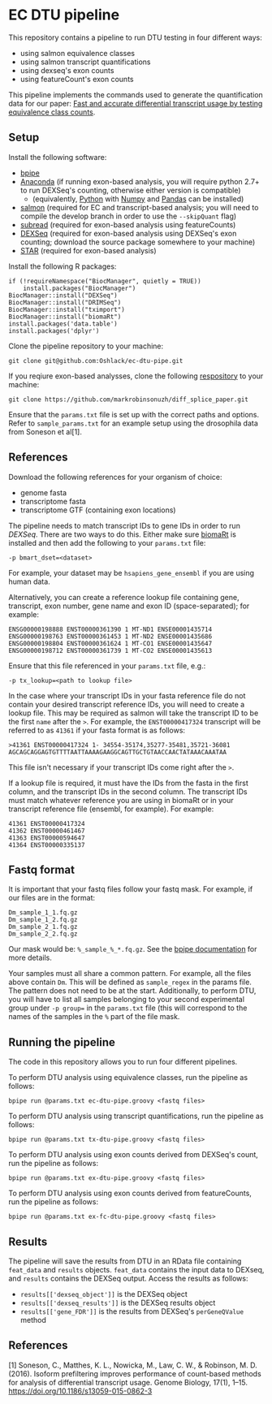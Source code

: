 EC DTU pipeline
===============

This repository contains a pipeline to run DTU testing in four different ways:

* using salmon equivalence classes
* using salmon transcript quantifications
* using dexseq's exon counts
* using featureCount's exon counts

This pipeline implements the commands used to generate the quantification data for our paper: [Fast and accurate differential transcript usage by testing equivalence class counts](https://doi.org/10.1101/501106).

Setup
-----

Install the following software:

* [bpipe](https://github.com/ssadedin/bpipe/releases)
* [Anaconda](https://www.anaconda.com/distribution/#download-section) (if running exon-based analysis, you will require python 2.7+ to run DEXSeq's counting, otherwise either version is compatible)
  * (equivalently, [Python](https://www.python.org/downloads/) with [Numpy](http://www.numpy.org/) and [Pandas](https://pandas.pydata.org/) can be installed)
* [salmon](https://github.com/COMBINE-lab/salmon) (required for EC and transcript-based analysis; you will need to compile the develop branch in order to use the `--skipQuant` flag) 
* [subread](https://sourceforge.net/projects/subread/files/subread-1.6.3/) (required for exon-based analysis using featureCounts)
* [DEXSeq](http://bioconductor.org/packages/release/bioc/html/DEXSeq.html) (required for exon-based analysis using DEXSeq's exon counting; download the source package somewhere to your machine)
* [STAR](https://github.com/alexdobin/STAR) (required for exon-based analysis)

Install the following R packages:

```
if (!requireNamespace("BiocManager", quietly = TRUE))
    install.packages("BiocManager")
BiocManager::install("DEXSeq")
BiocManager::install("DRIMSeq")
BiocManager::install("tximport")
BiocManager::install("biomaRt")
install.packages('data.table')
install.packages('dplyr')
```

Clone the pipeline repository to your machine:

```
git clone git@github.com:Oshlack/ec-dtu-pipe.git
```

If you reqiure exon-based analysses, clone the following [respository](https://github.com/markrobinsonuzh/diff_splice_paper.git) to your machine:

```
git clone https://github.com/markrobinsonuzh/diff_splice_paper.git
```

Ensure that the `params.txt` file is set up with the correct paths and options. Refer to `sample_params.txt` for an example setup using the drosophila data from Soneson et al[1].

References
----------

Download the following references for your organism of choice:

* genome fasta
* transcriptome fasta
* transcriptome GTF (containing exon locations)

The pipeline needs to match transcript IDs to gene IDs in order to run _DEXSeq_. There are two ways to do this. Either make sure [biomaRt](https://bioconductor.org/packages/release/bioc/html/biomaRt.html) is installed and then add the following to your `params.txt` file:

```
-p bmart_dset=<dataset>
```

For example, your dataset may be `hsapiens_gene_ensembl` if you are using human data.

Alternatively, you can create a reference lookup file containing gene, transcript, exon number, gene name and exon ID (space-separated); for example:

```
ENSG00000198888 ENST00000361390 1 MT-ND1 ENSE00001435714
ENSG00000198763 ENST00000361453 1 MT-ND2 ENSE00001435686
ENSG00000198804 ENST00000361624 1 MT-CO1 ENSE00001435647
ENSG00000198712 ENST00000361739 1 MT-CO2 ENSE00001435613
```

Ensure that this file referenced in your `params.txt` file, e.g.:

```
-p tx_lookup=<path to lookup file>
```

In the case where your transcript IDs in your fasta reference file do not contain your desired transcript reference IDs, you will need to create a lookup file. This may be required as salmon will take the transcript ID to be the first `name` after the `>`. For example, the `ENST00000417324` transcript will be referred to as `41361` if your fasta format is as follows:

```
>41361 ENST00000417324 1- 34554-35174,35277-35481,35721-36081
AGCAGCAGGAGTGTTTTAATTAAAAGAAGGCAGTTGCTGTAACCAACTATAAACAAATAA
```

This file isn't necessary if your transcript IDs come right after the `>`.

If a lookup file is required, it must have the IDs from the fasta in the first column, and the transcript IDs in the second column. The transcript IDs must match whatever reference you are using in biomaRt or in your transcript reference file (ensembl, for example). For example:

```
41361 ENST00000417324
41362 ENST00000461467
41363 ENST00000594647
41364 ENST00000335137
```

Fastq format
------------

It is important that your fastq files follow your fastq mask. For example, if our files are in the format:

```
Dm_sample_1_1.fq.gz
Dm_sample_1_2.fq.gz
Dm_sample_2_1.fq.gz
Dm_sample_2_2.fq.gz
```

Our mask would be: `%_sample_%_*.fq.gz`. See the [bpipe documentation](http://docs.bpipe.org/Overview/Introduction/) for more details.

Your samples must all share a common pattern. For example, all the files above contain `Dm`. This will be defined as `sample_regex` in the params file. The pattern does not need to be at the start. Additionally, to perform DTU, you will have to list all samples belonging to your second experimental group under `-p group=` in the `params.txt` file (this will correspond to the names of the samples in the `%` part of the file mask.

Running the pipeline
--------------------

The code in this repository allows you to run four different pipelines.

To perform DTU analysis using equivalence classes, run the pipeline as follows:

```
bpipe run @params.txt ec-dtu-pipe.groovy <fastq files>
```

To perform DTU analysis using transcript quantifications, run the pipeline as follows:

```
bpipe run @params.txt tx-dtu-pipe.groovy <fastq files>
```

To perform DTU analysis using exon counts derived from DEXSeq's count, run the pipeline as follows:

```
bpipe run @params.txt ex-dtu-pipe.groovy <fastq files>
```

To perform DTU analysis using exon counts derived from featureCounts, run the pipeline as follows:

```
bpipe run @params.txt ex-fc-dtu-pipe.groovy <fastq files>
```

Results
-------

The pipeline will save the results from DTU in an RData file containing `feat_data` and `results` objects. `feat_data` contains the input data to DEXseq, and `results` contains the DEXSeq output. Access the results as follows:

* `results[['dexseq_object']]` is the DEXSeq object
* `results[['dexseq_results']]` is the DEXSeq results object
* `results[['gene_FDR']]` is the results from DEXSeq's `perGeneQValue` method

References
----------
[1] Soneson, C., Matthes, K. L., Nowicka, M., Law, C. W., & Robinson, M. D. (2016). Isoform prefiltering improves performance of count-based methods for analysis of differential transcript usage. Genome Biology, 17(1), 1–15. https://doi.org/10.1186/s13059-015-0862-3
